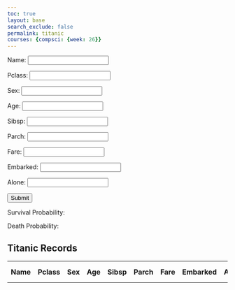 ```yaml
---
toc: true
layout: base
search_exclude: false
permalink: titanic
courses: {compsci: {week: 26}}
---
```

<!-- Inputs -->
<div>
    <form>
        <p><label>
            Name:
            <input type="text" name="name" id="name" required>
        </label></p>
        <p><label>
            Pclass:
            <input type="text" name="pclass" id="pclass" required>
        </label></p>
        <p><label>
            Sex:
            <input type="text" name="sex" id="sex" required>
        </label></p>
        <p><label>
            Age:
            <input type="text" name="age" id="age" required>
        </label></p>
        <p><label>
            Sibsp:
            <input type="text" name="sibsp" id="sibsp" required>
        </label></p>
        <p><label>
            Parch:
            <input type="text" name="parch" id="parch" required>
        </label></p>
        <p><label>
            Fare:
            <input type="text" name="fare" id="fare" required>
        </label></p>
        <p><label>
            Embarked:
            <input type="text" name="embarked" id="embarked" required>
        </label></p>
        <p><label>
            Alone:
            <input type="text" name="alone" id="alone" required>
        </label></p>
        <button type="button" onclick="create_user()">Submit</button>
    </form>
</div>

<div id="probabilities">
    <p>Survival Probability: <span id="survivalProbability"></span></p>
    <p>Death Probability: <span id="deathProbability"></span></p>
</div>

<!-- Table -->
<h2>Titanic Records</h2>
<table id="userTable">
    <tr>
        <th>Name</th>
        <th>Pclass</th> <!-- passanger class -->
        <th>Sex</th>
        <th>Age</th>
        <th>Sibsp</th> <!-- siblings/spouses on board -->
        <th>Parch</th> <!-- parent/children on board -->
        <th>Fare</th>
        <th>Embarked</th> <!-- coming from ex: Southampton -->
        <th>Alone?</th>
        <th>Survival Chance</th>
        <th>Death Chance</th>
    </tr>
</table>

<script>
    // User creation
    function create_user() {
        const name = document.getElementById('name').value;
        const pclass = document.getElementById('pclass').value;
        const sex = document.getElementById('sex').value;
        const age = document.getElementById('age').value;
        const sibsp = document.getElementById('sibsp').value;
        const parch = document.getElementById('parch').value;
        const fare = document.getElementById('fare').value;
        const embarked = document.getElementById('embarked').value;
        const alone = document.getElementById('alone').value;
        
        const formData = {
            "name": name,
            "pclass": pclass,
            "sex": sex,
            "age": age,
            "sibsp": sibsp,
            "parch": parch,
            "fare": fare,
            "embarked": embarked,
            "alone": alone
        };
        
        fetch('http://127.0.0.1:8086/api/jokes/create', {
            method: 'POST',
            headers: {
                'Content-Type': 'application/json'
            },
            body: JSON.stringify(formData)
        })
        .then(response => {
            if (response.ok) {
                return response.json();
            } else {
                throw new Error('User creation failed');
            }
        })
        //pulls data of probability of surviving and dying
        .then(data => {
            const survivalProbability = data.alive_proba;
            const deathProbability = data.dead_proba;
            const survivalProbabilityNumeric = parseFloat(survivalProbability);
            const deathProbabilityNumeric = parseFloat(deathProbability);
            console.log("Survival Probability:", survivalProbabilityNumeric);
            console.log("Death Probability:", deathProbabilityNumeric);
            document.getElementById('survivalProbability').textContent = survivalProbabilityNumeric.toFixed(2);
            document.getElementById('deathProbability').textContent = deathProbabilityNumeric.toFixed(2);

            addRowToTable(formData, survivalProbabilityNumeric, deathProbabilityNumeric);
        })
        .catch(error => {
            console.error('Error:', error);
            alert("User Creation failed. Try again.");
        });
    }
    //adds data to table
    function addRowToTable(data, survivalProbability, deathProbability) {
        const table = document.getElementById('userTable');

        const row = table.insertRow(-1); // Insert a new row at the end of the table

        const cells = ['name', 'pclass', 'sex', 'age', 'sibsp', 'parch', 'fare', 'embarked', 'alone'];
        cells.forEach(cell => {
            const newCell = row.insertCell(-1);
            newCell.textContent = data[cell];
        });
        const survivalCell = row.insertCell(-1);
        survivalCell.textContent = survivalProbability.toFixed(2);
        const deathCell = row.insertCell(-1);
        deathCell.textContent = deathProbability.toFixed(2);
    }
</script>
